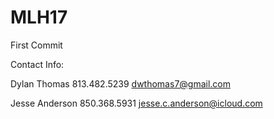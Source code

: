 # MLH17


First Commit


Contact Info:

Dylan Thomas
813.482.5239
dwthomas7@gmail.com

Jesse Anderson
850.368.5931
jesse.c.anderson@icloud.com